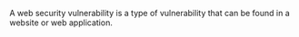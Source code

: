 A web security vulnerability is a type of vulnerability that can be found in a website or web application.